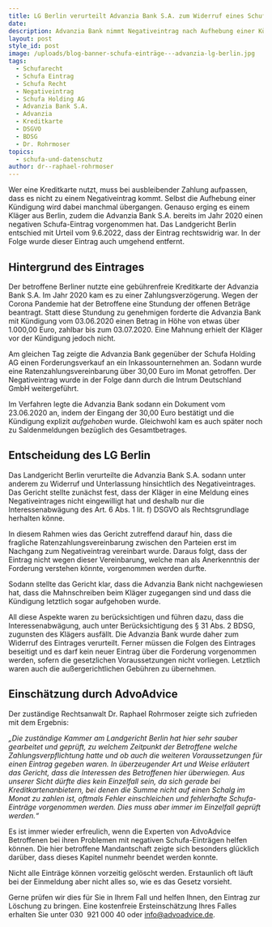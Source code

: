 ```yaml
---
title: LG Berlin verurteilt Advanzia Bank S.A. zum Widerruf eines Schufa-Eintrages
date:
description: Advanzia Bank nimmt Negativeintrag nach Aufhebung einer Kündigung vor
layout: post
style_id: post
image: /uploads/blog-banner-schufa-einträge---advanzia-lg-berlin.jpg
tags:
  - Schufarecht
  - Schufa Eintrag
  - Schufa Recht
  - Negativeintrag
  - Schufa Holding AG
  - Advanzia Bank S.A.
  - Advanzia
  - Kreditkarte
  - DSGVO
  - BDSG
  - Dr. Rohrmoser
topics:
  - schufa-und-datenschutz
author: dr--raphael-rohrmoser
---
```

Wer eine Kreditkarte nutzt, muss bei ausbleibender Zahlung aufpassen, dass es nicht zu einem Negativeintrag kommt. Selbst die Aufhebung einer Kündigung wird dabei manchmal übergangen. Genauso erging es einem Kläger aus Berlin, zudem die Advanzia Bank S.A. bereits im Jahr 2020 einen negativen Schufa-Eintrag vorgenommen hat. Das Landgericht Berlin entschied mit Urteil vom 9.6.2022, dass der Eintrag rechtswidrig war. In der Folge wurde dieser Eintrag auch umgehend entfernt.

## **Hintergrund des Eintrages**

Der betroffene Berliner nutzte eine gebührenfreie Kreditkarte der Advanzia Bank S.A. Im Jahr 2020 kam es zu einer Zahlungsverzögerung. Wegen der Corona Pandemie hat der Betroffene eine Stundung der offenen Beträge beantragt. Statt diese Stundung zu genehmigen forderte die Advanzia Bank mit Kündigung vom 03.06.2020 einen Betrag in Höhe von etwas über 1.000,00 Euro, zahlbar bis zum 03.07.2020. Eine Mahnung erhielt der Kläger vor der Kündigung jedoch nicht.

Am gleichen Tag zeigte die Advanzia Bank gegenüber der Schufa Holding AG einen Forderungsverkauf an ein Inkassounternehmen an. Sodann wurde eine Ratenzahlungsvereinbarung über 30,00 Euro im Monat getroffen. Der Negativeintrag wurde in der Folge dann durch die Intrum Deutschland GmbH weitergeführt.

Im Verfahren legte die Advanzia Bank sodann ein Dokument vom 23.06.2020 an, indem der Eingang der 30,00 Euro bestätigt und die Kündigung explizit *aufgehoben* wurde. Gleichwohl kam es auch später noch zu Saldenmeldungen bezüglich des Gesamtbetrages.

## **Entscheidung des LG Berlin**

Das Landgericht Berlin verurteilte die Advanzia Bank S.A. sodann unter anderem zu Widerruf und Unterlassung hinsichtlich des Negativeintrages. Das Gericht stellte zunächst fest, dass der Kläger in eine Meldung eines Negativeintrages nicht eingewilligt hat und deshalb nur die Interessenabwägung des Art. 6 Abs. 1 lit. f) DSGVO als Rechtsgrundlage herhalten könne.

In diesem Rahmen wies das Gericht zutreffend darauf hin, dass die fragliche Ratenzahlungsvereinbarung zwischen den Parteien erst im Nachgang zum Negativeintrag vereinbart wurde. Daraus folgt, dass der Eintrag nicht wegen dieser Vereinbarung, welche man als Anerkenntnis der Forderung verstehen könnte, vorgenommen werden durfte.

Sodann stellte das Gericht klar, dass die Advanzia Bank nicht nachgewiesen hat, dass die Mahnschreiben beim Kläger zugegangen sind und dass die Kündigung letztlich sogar aufgehoben wurde.

All diese Aspekte waren zu berücksichtigen und führen dazu, dass die Interessenabwägung, auch unter Berücksichtigung des &sect; 31 Abs. 2 BDSG, zugunsten des Klägers ausfällt. Die Advanzia Bank wurde daher zum Widerruf des Eintrages verurteilt. Ferner müssen die Folgen des Eintrages beseitigt und es darf kein neuer Eintrag über die Forderung vorgenommen werden, sofern die gesetzlichen Voraussetzungen nicht vorliegen. Letztlich waren auch die au&szlig;ergerichtlichen Gebühren zu übernehmen.

## **Einschätzung durch AdvoAdvice**

Der zuständige Rechtsanwalt Dr. Raphael Rohrmoser zeigte sich zufrieden mit dem Ergebnis:

*„Die zuständige Kammer am Landgericht Berlin hat hier sehr sauber gearbeitet und geprüft, zu welchem Zeitpunkt der Betroffene welche Zahlungsverpflichtung hatte und ob auch die weiteren Voraussetzungen für einen Eintrag gegeben waren. In überzeugender Art und Weise erläutert das Gericht, dass die Interessen des Betroffenen hier überwiegen. Aus unserer Sicht dürfte dies kein Einzelfall sein, da sich gerade bei Kreditkartenanbietern, bei denen die Summe nicht auf einen Schalg im Monat zu zahlen ist, oftmals Fehler einschleichen und fehlerhafte Schufa-Einträge vorgenommen werden. Dies muss aber immer im Einzelfall geprüft werden.“*

Es ist immer wieder erfreulich, wenn die Experten von AdvoAdvice Betroffenen bei ihren Problemen mit negativen Schufa-Einträgen helfen können. Die hier betroffene Mandantschaft zeigte sich besonders glücklich darüber, dass dieses Kapitel nunmehr beendet werden konnte.

Nicht alle Einträge können vorzeitig gelöscht werden. Erstaunlich oft läuft bei der Einmeldung aber nicht alles so, wie es das Gesetz vorsieht.

Gerne prüfen wir dies für Sie in Ihrem Fall und helfen Ihnen, den Eintrag zur Löschung zu bringen. Eine kostenfreie Ersteinschätzung Ihres Falles erhalten Sie unter 030 &nbsp;921 000 40 oder info@advoadvice.de.&nbsp;

&nbsp;